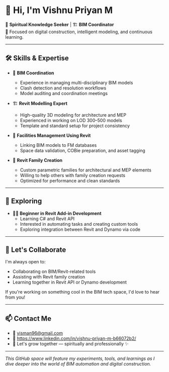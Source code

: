 # 👋 Hi, I'm Vishnu Priyan M

🧘 **Spiritual Knowledge Seeker** | 🏗️ **BIM Coordinator**  
🎯 Focused on digital construction, intelligent modeling, and continuous learning.

---

## 🛠️ Skills & Expertise

- 🧠 **BIM Coordination**
  - Experience in managing multi-disciplinary BIM models
  - Clash detection and resolution workflows
  - Model auditing and coordination meetings

- 🏗️ **Revit Modelling Expert**
  - High-quality 3D modeling for architecture and MEP
  - Experienced in working on LOD 300–500 models
  - Template and standard setup for project consistency

- 🧰 **Facilities Management Using Revit**
  - Linking BIM models to FM databases
  - Space data validation, COBie preparation, and asset tagging

- 🧱 **Revit Family Creation**
  - Custom parametric families for architectural and MEP elements
  - Willing to help others with family creation requests
  - Optimized for performance and clean standards

---

## 🚀 Exploring

- 🧑‍💻 **Beginner in Revit Add-in Development**
  - Learning C# and Revit API
  - Interested in automating tasks and creating custom tools
  - Exploring integration between Revit and Dynamo via code

---

## 🤝 Let's Collaborate

I'm always open to:
- Collaborating on BIM/Revit-related tools
- Assisting with Revit family creation
- Learning together in Revit API or Dynamo development

If you're working on something cool in the BIM tech space, I'd love to hear from you!

---

## 📫 Contact Me

- 📧 visman96@gmail.com
- 💼 https://www.linkedin.com/in/vishnu-priyan-m-b66072b2/
- 🧠 Let's grow together — spiritually and professionally ✨

---

_This GitHub space will feature my experiments, tools, and learnings as I dive deeper into the world of BIM automation and digital construction._

